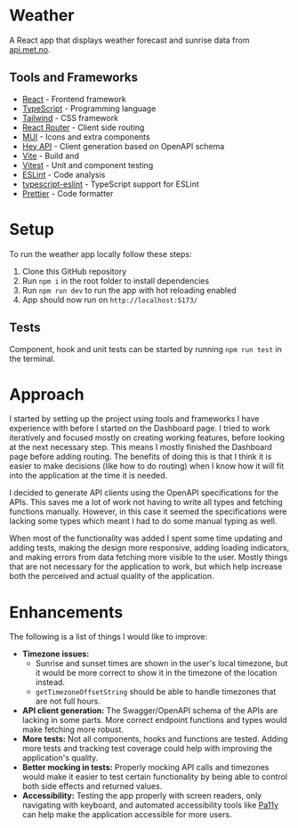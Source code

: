 # Weather

A React app that displays weather forecast and sunrise data from [api.met.no](https://api.met.no/).

## Tools and Frameworks

-   [React](https://react.dev/) - Frontend framework
-   [TypeScript](https://www.typescriptlang.org/) - Programming language
-   [Tailwind](https://tailwindcss.com/) - CSS framework
-   [React Router](https://reactrouter.com/en/main) - Client side routing
-   [MUI](https://mui.com/) - Icons and extra components
-   [Hey API](https://heyapi.dev/) - Client generation based on OpenAPI schema
-   [Vite](https://vite.dev/) - Build and
-   [Vitest](https://vitest.dev/) - Unit and component testing
-   [ESLint](https://eslint.org/) - Code analysis
-   [typescript-eslint](https://typescript-eslint.io/) - TypeScript support for ESLint
-   [Prettier](https://prettier.io/) - Code formatter

# Setup

To run the weather app locally follow these steps:

1. Clone this GitHub repository
2. Run `npm i` in the root folder to install dependencies
3. Run `npm run dev` to run the app with hot reloading enabled
4. App should now run on `http://localhost:5173/`

## Tests

Component, hook and unit tests can be started by running `npm run test` in the terminal.

# Approach

I started by setting up the project using tools and frameworks I have experience with before I started on the Dashboard page. I tried to work iteratively and focused mostly on creating working features, before looking at the next necessary step. This means I mostly finished the Dashboard page before adding routing. The benefits of doing this is that I think it is easier to make decisions (like how to do routing) when I know how it will fit into the application at the time it is needed.

I decided to generate API clients using the OpenAPI specifications for the APIs. This saves me a lot of work not having to write all types and fetching functions manually. However, in this case it seemed the specifications were lacking some types which meant I had to do some manual typing as well.

When most of the functionality was added I spent some time updating and adding tests, making the design more responsive, adding loading indicators, and making errors from data fetching more visible to the user. Mostly things that are not necessary for the application to work, but which help increase both the perceived and actual quality of the application.

# Enhancements

The following is a list of things I would like to improve:

-   **Timezone issues:**
    -   Sunrise and sunset times are shown in the user's local timezone, but it would be more correct to show it in the timezone of the location instead.
    -   `getTimezoneOffsetString` should be able to handle timezones that are not full hours.
-   **API client generation:** The Swagger/OpenAPI schema of the APIs are lacking in some parts. More correct endpoint functions and types would make fetching more robust.
-   **More tests:** Not all components, hooks and functions are tested. Adding more tests and tracking test coverage could help with improving the application's quality.
-   **Better mocking in tests:** Properly mocking API calls and timezones would make it easier to test certain functionality by being able to control both side effects and returned values.
-   **Accessibility:** Testing the app properly with screen readers, only navigating with keyboard, and automated accessibility tools like [Pa11y](https://pa11y.org/) can help make the application accessible for more users.
